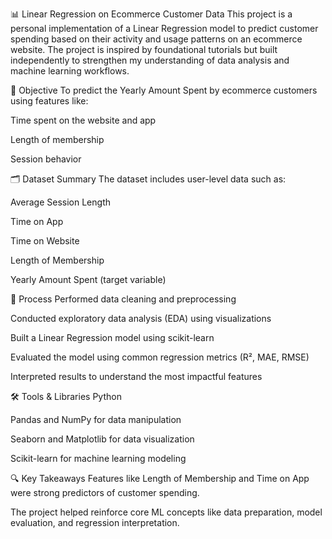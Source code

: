 📊 Linear Regression on Ecommerce Customer Data
This project is a personal implementation of a Linear Regression model to predict customer spending based on their activity and usage patterns on an ecommerce website. The project is inspired by foundational tutorials but built independently to strengthen my understanding of data analysis and machine learning workflows.

🎯 Objective
To predict the Yearly Amount Spent by ecommerce customers using features like:

Time spent on the website and app

Length of membership

Session behavior

🗂 Dataset Summary
The dataset includes user-level data such as:

Average Session Length

Time on App

Time on Website

Length of Membership

Yearly Amount Spent (target variable)

🧠 Process
Performed data cleaning and preprocessing

Conducted exploratory data analysis (EDA) using visualizations

Built a Linear Regression model using scikit-learn

Evaluated the model using common regression metrics (R², MAE, RMSE)

Interpreted results to understand the most impactful features

🛠 Tools & Libraries
Python

Pandas and NumPy for data manipulation

Seaborn and Matplotlib for data visualization

Scikit-learn for machine learning modeling

🔍 Key Takeaways
Features like Length of Membership and Time on App were strong predictors of customer spending.

The project helped reinforce core ML concepts like data preparation, model evaluation, and regression interpretation.
